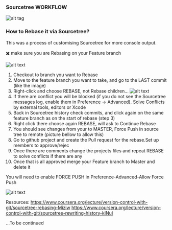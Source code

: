 ### Sourcetree WORKFLOW


![alt tag](https://img.shields.io/badge/git%20-Rebase%20project-blue)
### How to Rebase it via Sourcetree?
This was a process of customising Sourcetree for more console output.

✖️ make sure you are Rebasing on your Feature branch

![alt text](https://firebasestorage.googleapis.com/v0/b/bellabeat-e59b7.appspot.com/o/rebase.png?alt=media&token=2ea465ae-a95a-4cbe-b201-3abf2ac45b31)

1. Checkout to branch you want to Rebase
2. Move to the feature branch you want to take, and go to the LAST commit (like the image)
3. Right-click and choose REBASE, not Rebase children...
![alt text](https://firebasestorage.googleapis.com/v0/b/bellabeat-e59b7.appspot.com/o/Screen%20Shot%202020-12-10%20at%204.26.00%20PM.png?alt=media&token=e564220e-0741-438a-b531-c3b773fb22db)
4. If there are conflict you will be blocked (if you do not see the Sourcetree messages log, enable them in Preference -> Advanced).
   Solve Conflicts by external tools, editors or Xcode
5. Back in Sourcetree history check commits, and click again on the same feature branch as on the start of rebase (step 3)
6. Right click there choose again REBASE, will ask to Continue Rebase
7. You should see changes from your to MASTER, Force Push in source tree to remote (picture bellow to allow this)
7. Go to github project and create the Pull request for the rebase.Set up members to approve/rejec
8. Once there are comments change the projects files and repeat REBASE to solve conflicts if there are any
9. Once that is all approved merge your Feature branch to Master and delete it

You will need to enable FORCE PUSH in Preference-Advanced-Allow Force Push

![alt text](https://firebasestorage.googleapis.com/v0/b/bellabeat-e59b7.appspot.com/o/Screen%20Shot%202020-12-11%20at%202.42.21%20PM.png?alt=media&token=ebbfbe77-e391-4578-8c58-4ef515b81849)

Resources:
https://www.coursera.org/lecture/version-control-with-git/sourcetree-rebasing-Miziw
https://www.coursera.org/lecture/version-control-with-git/sourcetree-rewriting-history-kINuI

...To be continued
